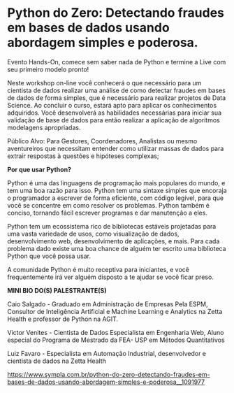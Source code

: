 # Python do Zero: Detectando fraudes em bases de dados usando abordagem simples e poderosa.

Evento Hands-On, comece sem saber nada de Python e termine a Live com seu primeiro modelo pronto!

Neste workshop on-line você conhecerá o que necessário para um cientista de dados realizar uma análise de como detectar fraudes em bases de dados de forma simples, que é necessário para realizar projetos de Data Science. Ao concluir o curso, estará apto para aplicar os conhecimentos adquiridos. Você desenvolverá as habilidades necessárias para iniciar sua validação de base de dados para então realizar a aplicação de algoritmos modelagens apropriadas.

Público Alvo: Para Gestores, Coordenadores, Analistas ou mesmo aventureiros que necessitam entender como utilizar massas de dados para extrair respostas à questões e hipóteses complexas;


__Por que usar Python?__


Python é uma das linguagens de programação mais populares do mundo, e tem uma boa razão para isso. Python tem uma sintaxe simples que encoraja o programador a escrever de forma eficiente, com código legível, para que você se concentre em como resolver os problemas. Python também é conciso, tornando fácil escrever programas e dar manutenção a eles.

Python tem um ecossistema rico de bibliotecas estáveis projetadas para uma vasta variedade de usos, como visualização de dados, desenvolvimento web, desenvolvimento de aplicações, e mais. Para cada problema dado existe uma boa chance de alguém ter escrito uma biblioteca Python que você possa usar.

A comunidade Python é muito receptiva para iniciantes, e você frequentemente irá ver alguém disposto a te ajudar se você ficar preso.



__MINI BIO DO(S) PALESTRANTE(S)__

Caio Salgado - Graduado em Administração de Empresas Pela ESPM, Consultor de Inteligência Artificial e Machine Learning e Analytics na Zetta Health e professor de Python na AGIT.

Victor Venites - Cientista de Dados Especialista em Engenharia Web, Aluno especial do Programa de Mestrado da FEA- USP em Métodos Quantitativos

Luiz Favaro - Especialista em Automação Industrial, desenvolvedor e cientista de dados na Zetta Health


https://www.sympla.com.br/python-do-zero-detectando-fraudes-em-bases-de-dados-usando-abordagem-simples-e-poderosa__1091977
